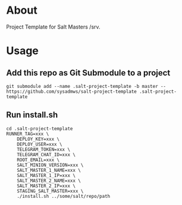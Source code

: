 # About
Project Template for Salt Masters /srv.

# Usage
## Add this repo as Git Submodule to a project

```
git submodule add --name .salt-project-template -b master -- https://github.com/sysadmws/salt-project-template .salt-project-template
```

## Run install.sh
```
cd .salt-project-template
RUNNER_TAG=xxx \
	DEPLOY_KEY=xxx \
	DEPLOY_USER=xxx \
	TELEGRAM_TOKEN=xxx \
	TELEGRAM_CHAT_ID=xxx \
	ROOT_EMAIL=xxx \
	SALT_MINION_VERSION=xxx \
	SALT_MASTER_1_NAME=xxx \
	SALT_MASTER_1_IP=xxx \
	SALT_MASTER_2_NAME=xxx \
	SALT_MASTER_2_IP=xxx \
	STAGING_SALT_MASTER=xxx \
	./install.sh ../some/salt/repo/path
```

